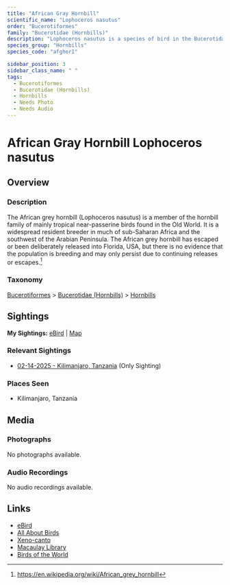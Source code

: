 ```yaml
---
title: "African Gray Hornbill"
scientific_name: "Lophoceros nasutus"
order: "Bucerotiformes"
family: "Bucerotidae (Hornbills)"
description: "Lophoceros nasutus is a species of bird in the Bucerotidae (Hornbills) family. It has been observed 1 times."
species_group: "Hornbills"
species_code: "afghor1"

sidebar_position: 3
sidebar_class_name: " "
tags: 
  - Bucerotiformes
  - Bucerotidae (Hornbills)
  - Hornbills
  - Needs Photo
  - Needs Audio
---
```


# African Gray Hornbill <span className='sci_name'>Lophoceros nasutus</span>

## Overview

### Description
The African grey hornbill (Lophoceros nasutus) is a member of the hornbill family of mainly tropical near-passerine birds found in the Old World. It is a widespread resident breeder in much of sub-Saharan Africa and the southwest of the Arabian Peninsula. The African grey hornbill has escaped or been deliberately released into Florida, USA, but there is no evidence that the population is breeding and may only persist due to continuing releases or escapes.[^1]

[^1]: https://en.wikipedia.org/wiki/African_grey_hornbill

### Taxonomy
[Bucerotiformes](/tags/bucerotiformes) > [Bucerotidae (Hornbills)](/tags/bucerotidae-hornbills) > [Hornbills](/tags/hornbills)


## Sightings

**My Sightings:** [eBird](https://ebird.org/lifelist?r=world&time=life&spp=afghor1) | [Map](/map?species_code=afghor1)

### Relevant Sightings

* [02-14-2025 - Kilimanjaro, Tanzania](https://ebird.org/checklist/S216443488) (Only Sighting)

### Places Seen

* Kilimanjaro, Tanzania



## Media
### Photographs
No photographs available.

### Audio Recordings
No audio recordings available.

## Links
* [eBird](https://ebird.org/species/afghor1) 
* [All About Birds](https://www.allaboutbirds.org/guide/afghor1) 
* [Xeno-canto](https://www.xeno-canto.org/species/lophoceros-nasutus) 
* [Macaulay Library](https://search.macaulaylibrary.org/catalog?taxonCode=afghor1&sort=rating_rank_desc)
* [Birds of the World](https://birdsoftheworld.org/bow/species/afghor1)
